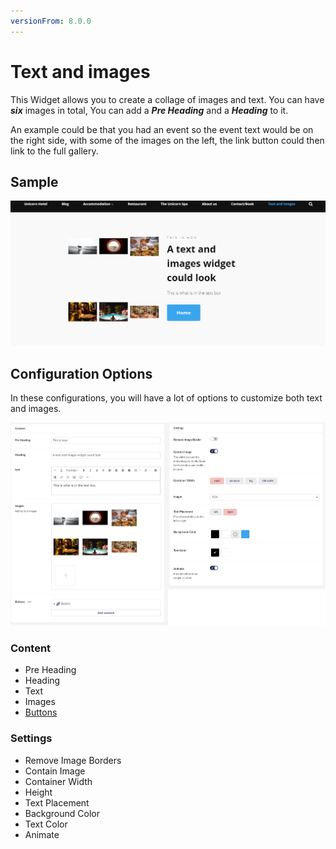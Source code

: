 ```yaml
---
versionFrom: 8.0.0
---
```


# Text and images

This Widget allows you to create a collage of images and text.
You can have ***six*** images in total, You can add a ***Pre Heading*** and a ***Heading*** to it.

An example could be that you had an event so the event text would be on the right side, with some of the images on the left, the link button could then link to the full gallery.

## Sample

![Frontend example of the Text and Images widget - images to the right, text to the left](images/Text-image-front.png)

## Configuration Options

In these configurations, you will have a lot of options to customize both text and images.


![Text and Images Backoffice](images/Text-images-final.png)

### Content

- Pre Heading
- Heading
- Text
- Images
- [Buttons](../Buttons/index.md)

### Settings

- Remove Image Borders
- Contain Image
- Container Width
- Height
- Text Placement
- Background Color
- Text Color
- Animate
